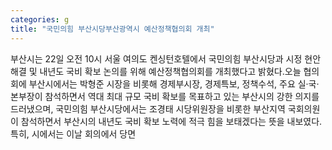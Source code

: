```yaml
---
categories: g
title: "국민의힘 부산시당부산광역시 예산정책협의회 개최"
---
```

부산시는 22일 오전 10시 서울 여의도 켄싱턴호텔에서 국민의힘 부산시당과 시정 현안 해결 및 내년도 국비 확보 논의를 위해 예산정책협의회를 개최했다고 밝혔다.오늘 협의회에 부산시에서는 박형준 시장을 비롯해 경제부시장, 경제특보, 정책수석, 주요 실‧국‧본부장이 참석하면서 역대 최대 규모 국비 확보를 목표하고 있는 부산시의 강한 의지를 드러냈으며, 국민의힘 부산시당에서는 조경태 시당위원장을 비롯한 부산지역 국회의원이 참석하면서 부산시의 내년도 국비 확보 노력에 적극 힘을 보태겠다는 뜻을 내보였다.특히, 시에서는 이날 회의에서 당면